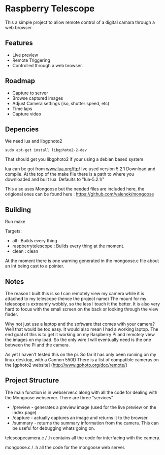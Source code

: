Raspberry Telescope
===================

This a simple project to allow remote control of a digital camara through a web browser.

Features
--------

* Live preview
* Remote Triggering
* Controlled through a web browser.

Roadmap
-------

* Capture to server
* Browse captured images
* Adjust Camera settings (iso, shutter speed, etc)
* Time laps 
* Capture video

Depencies
---------

We need lua and libgphoto2

`sudo apt-get install libgphoto2-2-dev`

That should get you libgphoto2 if your using a debian based system

lua can be got from www.lua.org/ftp/ Ive used version 5.2.1
Download and compile. 
At the top of the make file there is a path to where you downloaded and built lua. Defaults to "lua-5.2.1/"

This also uses Mongoose but the needed files are included here, the origional ones can be found here : https://github.com/valenok/mongoose

Building
--------
Run make

Targets:
* all : Builds every thing
* raspberrytelescope : Builds every thing at the moment.
* clean : clean

At the moment there is one warning generated in the mongoose.c file about an int being cast to a pointer.

Notes
-----

The reason I built this is so I can remotely view my camera while it is attached to my telescope (hence the project name) The mount for my telescope is extreamly wobbly, so the less I touch it the better. It is also very hard to focus with the small screen on the back or looking through the view finder.

Why not just use a laptop and the software that comes with your camera? Well that would be too easy. It would also mean I had a working laptop. The end goal of this is to get it working on my Raspberry Pi and remotely view the images on my ipad. So the only wire I will eventually need is the one between the Pi and the camera.

As yet I haven't tested this on the pi. So far it has only been running on my linux desktop, with a Cannon 550D There is a list of compatible cameras on the [gphoto2 website] (http://www.gphoto.org/doc/remote/)

Project Structure
-----------------

The main function is in webserver.c along with all the code for dealing with the Mongoose webserver. There are three "services" 
* /preview - generates a preview image (used for the live preview on the index page)
* /capture - actually captures an image and returns it to the browser.
* /summary - returns the summary information from the camera. This can be useful for debugging whats going on.

telescopecamera.c / .h contains all the code for interfacing with the camera.

mongoose.c / .h all the code for the mongoose web server.


